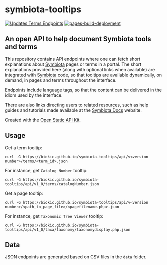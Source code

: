 # symbiota-tooltips

[![Updates Terms Endpoints](https://github.com/arbolitoloco/symbiota-tooltips/actions/workflows/update-api-terms.yml/badge.svg)](https://github.com/arbolitoloco/symbiota-tooltips/actions/workflows/update-api-terms.yml) [![pages-build-deployment](https://github.com/arbolitoloco/symbiota-tooltips/actions/workflows/pages/pages-build-deployment/badge.svg)](https://github.com/arbolitoloco/symbiota-tooltips/actions/workflows/pages/pages-build-deployment)

## An open API to help document Symbiota tools and terms

This repository contains API endpoints where one can fetch short explanations about [Symbiota](https://symbiota.org/docs/) pages or terms in a portal.
The short explanations provided here (along with optional links when available) are integrated with [Symbiota](https://github.com/BioKIC/Symbiota) code, so that tooltips are available dynamically, on demand, in pages and terms throughout the interface.

Endpoints include language tags, so that the content can be delivered in the idiom used by the interface.

There are also links directing users to related resources, such as help guides and tutorials made available at the [Symbiota Docs](https://github.com/BioKIC/symbiota-docs) website.

Created with the [Open Static API Kit](https://github.com/arbolitoloco/static-api).

## Usage

Get a term tooltip:

```
curl -G https://biokic.github.io/symbiota-tooltips/api/v<version number>/terms/<term_id>.json
```

For instance, get `Catalog Number` tooltip:

```
curl -G https://biokic.github.io/symbiota-tooltips/api/v1_0/terms/catalogNumber.json
```

Get a page tooltip:

```
curl -G https://biokic.github.io/symbiota-tooltips/api/v<version number>/<path_to_page_file>/<pagefilename.php>.json
```

For instance, get `Taxonomic Tree Viewer` tooltip:

```
curl -G https://biokic.github.io/symbiota-tooltips/api/v1_0/taxa/taxonomy/taxonomydisplay.php.json
```

## Data

JSON endpoints are generated based on CSV files in the `data` folder.
